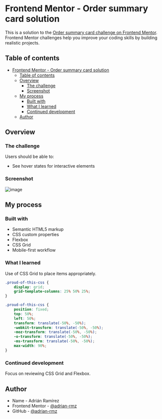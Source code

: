 # Frontend Mentor - Order summary card solution

This is a solution to the [Order summary card challenge on Frontend Mentor](https://www.frontendmentor.io/challenges/order-summary-component-QlPmajDUj). Frontend Mentor challenges help you improve your coding skills by building realistic projects.

## Table of contents

- [Frontend Mentor - Order summary card solution](#frontend-mentor---order-summary-card-solution)
  - [Table of contents](#table-of-contents)
  - [Overview](#overview)
    - [The challenge](#the-challenge)
    - [Screenshot](#screenshot)
  - [My process](#my-process)
    - [Built with](#built-with)
    - [What I learned](#what-i-learned)
    - [Continued development](#continued-development)
  - [Author](#author)

## Overview

### The challenge

Users should be able to:

- See hover states for interactive elements

### Screenshot

![image](https://user-images.githubusercontent.com/85772081/141604333-bc7f85e0-23e2-48ed-b5ae-ad5dc707b7e4.png)

## My process

### Built with

- Semantic HTML5 markup
- CSS custom properties
- Flexbox
- CSS Grid
- Mobile-first workflow

### What I learned

Use of CSS Grid to place items appropriately.

```css
.proud-of-this-css {
    display: grid;
    grid-template-columns: 25% 50% 25%;
}
```

```css
.proud-of-this-css {
    position: fixed;
    top: 50%;
    left: 50%;
    transform: translate(-50%, -50%);
    -webkit-transform: translate(-50%, -50%);
    -moz-transform: translate(-50%, -50%);
    -o-transform: translate(-50%, -50%);
    -ms-transform: translate(-50%, -50%);
    max-width: 90%;
}
```

### Continued development

Focus on reviewing CSS Grid and Flexbox.

## Author

- Name - Adrián Ramírez
- Frontend Mentor - [@adrian-rmz](https://www.frontendmentor.io/profile/adrian-rmz)
- GitHub - [@adrian-rmz](https://github.com/adrian-rmz)
